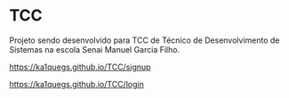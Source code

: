 # TCC

Projeto sendo desenvolvido para TCC de Técnico de Desenvolvimento de Sistemas na escola Senai Manuel Garcia Filho.

https://ka1quegs.github.io/TCC/signup

https://ka1quegs.github.io/TCC/login


